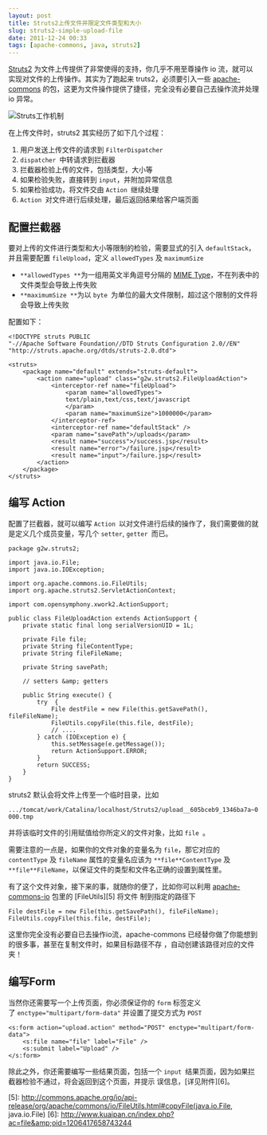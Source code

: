 ```yaml
---
layout: post
title: Struts2上传文件并限定文件类型和大小
slug: struts2-simple-upload-file
date: 2011-12-24 00:33
tags: [apache-commons, java, struts2]
---
```


[Struts2][1] 为文件上传提供了非常使得的支持，你几乎不用至尊操作 io 流，就可以实现对文件的上传操作。其实为了跑起来 
truts2，必须要引入一些 [apache-commons][2] 的包，这更为文件操作提供了捷径，完全没有必要自己去操作流并处理 io 异常。

![Struts工作机制](http://pic.yupoo.com/greatghoul_v/BC7UzCuQ/bK4uh.gif)

在上传文件时，struts2 其实经历了如下几个过程：

 1. 用户发送上传文件的请求到 `FilterDispatcher`
 2. `dispatcher `中转请求到拦截器
 3. 拦截器检验上传的文件，包括类型，大小等
 4. 如果检验失败，直接转到 `input`，并附加异常信息
 5. 如果检验成功，将文件交由 `Action `继续处理
 6. `Action `对文件进行后续处理，最后返回结果给客户端页面

配置拦截器
---------------

要对上传的文件进行类型和大小等限制的检验，需要显式的引入 `defaultStack`，并且需要配置 `fileUpload`，定义 
`allowedTypes` 及 `maximumSize`

 - `**allowedTypes **`为一组用英文半角逗号分隔的 [MIME Type][3]，不在列表中的文件类型会导致上传失败
 - `**maximumSize **`为以 `byte `为单位的最大文件限制，超过这个限制的文件将会导致上传失败
   
配置如下：

    <!DOCTYPE struts PUBLIC
    "-//Apache Software Foundation//DTD Struts Configuration 2.0//EN"
    "http://struts.apache.org/dtds/struts-2.0.dtd">

    <struts>
        <package name="default" extends="struts-default">
            <action name="upload" class="g2w.struts2.FileUploadAction">
                <interceptor-ref name="fileUpload">
                    <param name="allowedTypes">
                    text/plain,text/css,text/javascript
                    </param>
                    <param name="maximumSize">1000000</param>
                </interceptor-ref>
                <interceptor-ref name="defaultStack" />
                <param name="savePath">/uploads</param>
                <result name="success">/success.jsp</result>
                <result name="error">/failure.jsp</result>
                <result name="input">/failure.jsp</result>
            </action>
        </package>
    </struts>

编写 Action
------------

配置了拦截器，就可以编写 `Action `以对文件进行后续的操作了，我们需要做的就是定义几个成员变量，写几个 `setter`,
`getter `而已。

    package g2w.struts2;

    import java.io.File;
    import java.io.IOException;

    import org.apache.commons.io.FileUtils;
    import org.apache.struts2.ServletActionContext;

    import com.opensymphony.xwork2.ActionSupport;

    public class FileUploadAction extends ActionSupport {
        private static final long serialVersionUID = 1L;

        private File file;
        private String fileContentType;
        private String fileFileName;

        private String savePath;

        // setters &amp; getters

        public String execute() {
            try  {
                File destFile = new File(this.getSavePath(), fileFileName);
                FileUtils.copyFile(this.file, destFile);
                // ....
            } catch (IOException e) {
                this.setMessage(e.getMessage());
                return ActionSupport.ERROR;
            }
            return SUCCESS;
        }
    }

struts2 默认会将文件上传至一个临时目录，比如

`.../tomcat/work/Catalina/localhost/Struts2/upload__605bceb9_1346ba7a~0000.tmp`

并将该临时文件的引用赋值给你所定义的文件对象，比如 `file `。

需要注意的一点是，如果你的文件对象的变量名为 `file`，那它对应的 `contentType` 及 `fileName` 属性的变量名应该为 
`**file**ContentType` 及 `**file**FileName`，以保证文件的类型和文件名正确的设置到属性里。

有了这个文件对象，接下来的事，就随你的便了，比如你可以利用 [apache-commons-io][4] 包里的 [FileUtils][5] 将文件
制到指定的路径下

    File destFile = new File(this.getSavePath(), fileFileName);
    FileUtils.copyFile(this.file, destFile);

这里你完全没有必要自已去操作io流，apache-commons 已经替你做了你能想到的很多事，甚至在复制文件时，如果目标路径不存
，自动创建该路径对应的文件夹！

编写Form
------------

当然你还需要写一个上传页面，你必须保证你的 `form` 标签定义了 `enctype="multipart/form-data"` 并设置了提交方式为 `POST`

    <s:form action="upload.action" method="POST" enctype="multipart/form-data">
        <s:file name="file" label="File" />
        <s:submit label="Upload" />
    </s:form>

除此之外，你还需要编写一些结果页面，包括一个 `input `结果页面，因为如果拦截器检验不通过，将会返回到这个页面，并提示
误信息，[详见附件][6]。

[1]: http://struts.apache.org/2.x/
[2]: http://commons.apache.org/
[3]: http://en.wikipedia.org/wiki/MIME
[4]: http://commons.apache.org/io/
[5]: http://commons.apache.org/io/api-release/org/apache/commons/io/FileUtils.html#copyFile(java.io.File, java.io.File)
[6]: http://www.kuaipan.cn/index.php?ac=file&amp;oid=1206417658743244
